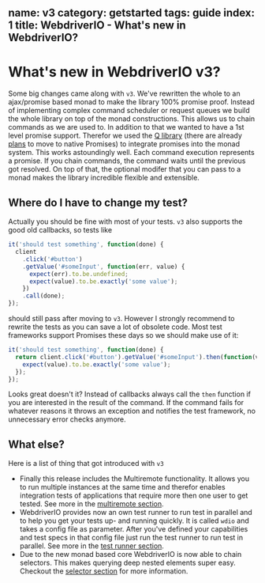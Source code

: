 name: v3
category: getstarted
tags: guide
index: 1
title: WebdriverIO - What's new in WebdriverIO?
---

# What's new in WebdriverIO v3?

Some big changes came along with `v3`. We've rewritten the whole to an ajax/promise based monad to make the
library 100% promise proof. Instead of implementing complex command scheduler or request queues we build
the whole library on top of the monad constructions. This allows us to chain commands as we are used to.
In addition to that we wanted to have a 1st level promise support. Therefor we used the [Q library](https://github.com/kriskowal/q)
(there are already [plans](https://github.com/webdriverio/webdriverio/issues/498) to move to native Promises)
to integrate promises into the monad system. This works astoundingly well. Each command execution represents
a promise. If you chain commands, the command waits until the previous got resolved. On top of that, the optional
modifer that you can pass to a monad makes the library incredible flexible and extensible.


## Where do I have to change my test?

Actually you should be fine with most of your tests. `v3` also supports the good old callbacks, so tests like

```js
it('should test something', function(done) {
  client
    .click('#button')
    .getValue('#someInput', function(err, value) {
      expect(err).to.be.undefined;
      expect(value).to.be.exactly('some value');
    })
    .call(done);
});
```

should still pass after moving to `v3`. However I strongly recommend to rewrite the tests as you can save
a lot of obsolete code. Most test frameworks support Promises these days so we should make use of it:

```js
it('should test something', function(done) {
  return client.click('#button').getValue('#someInput').then(function(value) {
    expect(value).to.be.exactly('some value');
  });
});
```

Looks great doesn't it? Instead of callbacks always call the `then` function if you are interested in the
result of the command. If the command fails for whatever reasons it throws an exception and notifies the
test framework, no unnecessary error checks anymore.


## What else?

Here is a list of thing that got introduced with `v3`

- Finally this release includes the Multiremote functionality. It allows you to run multiple instances at
  the same time and therefor enables integration tests of applications that require more then one user to
  get tested. See more in the [multiremote section](/).
- WebdriverIO provides now an own test runner to run test in parallel and to help you get your tests up-
  and running quickly. It is called `wdio` and takes a config file as parameter. After you've defined your
  capabilities and test specs in that config file just run the test runner to run test in parallel. See more
  in the [test runner section](/).
- Due to the new monad based core WebdriverIO is now able to chain selectors. This makes querying deep nested
  elements super easy. Checkout the [selector section](/guide/usage/selectors.html) for more information.

